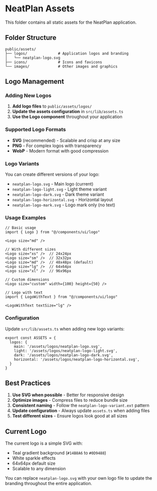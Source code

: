 # NeatPlan Assets

This folder contains all static assets for the NeatPlan application.

## Folder Structure

```
public/assets/
├── logos/              # Application logos and branding
│   └── neatplan-logo.svg
├── icons/              # Icons and favicons
└── images/             # Other images and graphics
```

## Logo Management

### Adding New Logos

1. **Add logo files** to `public/assets/logos/`
2. **Update the assets configuration** in `src/lib/assets.ts`
3. **Use the Logo component** throughout your application

### Supported Logo Formats

- **SVG** (recommended) - Scalable and crisp at any size
- **PNG** - For complex logos with transparency
- **WebP** - Modern format with good compression

### Logo Variants

You can create different versions of your logo:

- `neatplan-logo.svg` - Main logo (current)
- `neatplan-logo-light.svg` - Light theme variant
- `neatplan-logo-dark.svg` - Dark theme variant
- `neatplan-logo-horizontal.svg` - Horizontal layout
- `neatplan-logo-mark.svg` - Logo mark only (no text)

### Usage Examples

```tsx
// Basic usage
import { Logo } from "@/components/ui/logo"

<Logo size="md" />

// With different sizes
<Logo size="xs" />  // 24x24px
<Logo size="sm" />  // 32x32px  
<Logo size="md" />  // 48x48px (default)
<Logo size="lg" />  // 64x64px
<Logo size="xl" />  // 96x96px

// Custom dimensions
<Logo size="custom" width={100} height={50} />

// Logo with text
import { LogoWithText } from "@/components/ui/logo"

<LogoWithText textSize="lg" />
```

### Configuration

Update `src/lib/assets.ts` when adding new logo variants:

```tsx
export const ASSETS = {
  logos: {
    main: '/assets/logos/neatplan-logo.svg',
    light: '/assets/logos/neatplan-logo-light.svg',
    dark: '/assets/logos/neatplan-logo-dark.svg',
    horizontal: '/assets/logos/neatplan-logo-horizontal.svg',
  }
}
```

## Best Practices

1. **Use SVG when possible** - Better for responsive design
2. **Optimize images** - Compress files to reduce bundle size
3. **Consistent naming** - Follow the `neatplan-logo-variant.ext` pattern
4. **Update configuration** - Always update `assets.ts` when adding files
5. **Test different sizes** - Ensure logos look good at all sizes

## Current Logo

The current logo is a simple SVG with:
- Teal gradient background (`#14B8A6` to `#0D9488`)
- White sparkle effects
- 64x64px default size
- Scalable to any dimension

You can replace `neatplan-logo.svg` with your own logo file to update the branding throughout the entire application. 